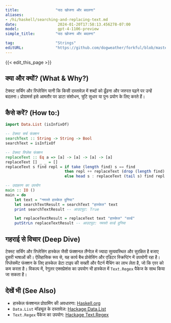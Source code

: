 ```yaml
---
title:                "पाठ खोजना और बदलना"
aliases:
- /hi/haskell/searching-and-replacing-text.md
date:                  2024-01-20T17:58:13.456278-07:00
model:                 gpt-4-1106-preview
simple_title:         "पाठ खोजना और बदलना"

tag:                  "Strings"
editURL:              "https://github.com/dogweather/forkful/blob/master/content/hi/haskell/searching-and-replacing-text.md"
---
```


{{< edit_this_page >}}

## क्या और क्यों? (What & Why?)
टेक्स्ट सर्चिंग और रिप्लेसिंग यानी कि किसी दस्तावेज़ में शब्दों को ढूँढना और जरुरत पढ़ने पर उन्हें बदलना। प्रोग्रामर्स इसे आमतौर पर डाटा संशोधन, त्रुटि सुधार या पुनः प्रयोग के लिए करते हैं।

## कैसे करें? (How to:)
```Haskell
import Data.List (isInfixOf)

-- टेक्स्ट सर्च फंक्शन
searchText :: String -> String -> Bool
searchText = isInfixOf

-- टेक्स्ट रिप्लेस फंक्शन
replaceText :: Eq a => [a] -> [a] -> [a] -> [a]
replaceText [] _ _ = []
replaceText s find repl = if take (length find) s == find
                          then repl ++ replaceText (drop (length find) s) find repl
                          else head s : replaceText (tail s) find repl

-- उदाहरण का उपयोग
main :: IO ()
main = do
    let text = "नमस्ते हास्केल दुनिया"
    let searchTextResult = searchText "हास्केल" text
    print searchTextResult -- आउटपुट: True

    let replaceTextResult = replaceText text "हास्केल" "वर्ल्ड"
    putStrLn replaceTextResult -- आउटपुट: नमस्ते वर्ल्ड दुनिया
```

## गहराई से विचार (Deep Dive)
टेक्स्ट सर्चिंग और रिप्लेसिंग हास्केल जैसी फंक्शनल लैंग्वेज़ में ज्यादा सुव्यवस्थित और सुरक्षित है बजाए दूसरी भाषाओं की। ऐतिहासिक रूप से, यह कार्य बैच प्रोसेसिंग और एडिटर स्क्रिप्टिंग में उपयोगी रहा है। रिप्लेसमेंट फंक्शन के लिए हास्केल डेटा टाइप की सख्ती और पैटर्न मैचिंग का लाभ लेता है, जो कि एरर को कम करता है। विकल्प में, रेगुलर एक्सप्रेशंस का उपयोग भी हास्केल में `Text.Regex` पैकेज के साथ किया जा सकता है।

## देखें भी (See Also)
- हास्केल फंक्शनल प्रोग्रामिंग की अवधारणा: [Haskell.org](https://www.haskell.org/)
- `Data.List` मॉड्यूल के दस्तावेज़: [Hackage Data.List](https://hackage.haskell.org/package/base-4.14.0.0/docs/Data-List.html)
- `Text.Regex` पैकेज का उपयोग: [Hackage Text.Regex](https://hackage.haskell.org/package/regex-compat-0.95.1/docs/Text-Regex.html)
